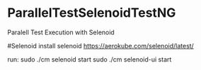 # ParallelTestSelenoidTestNG
Paralell Test Execution with Selenoid

#Selenoid
install selenoid
https://aerokube.com/selenoid/latest/

run: sudo ./cm selenoid start
     sudo ./cm selenoid-ui start
